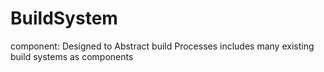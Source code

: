 # BuildSystem
component: Designed to Abstract build Processes includes many existing build systems as components
